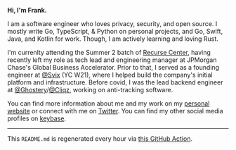 **Hi, I'm Frank.**

I am a software engineer who loves privacy, security, and open source. I mostly write Go, TypeScript, & Python on personal projects, and Go, Swift, Java, and Kotlin for work. Though, I am actively learning and loving Rust.

I'm currenlty attending the Summer 2 batch of [Recurse Center](https://github.com/recursecenter), having recently left my role as tech lead and engineering manager at JPMorgan Chase's Global Business Accelerator. Prior to that, I served as a founding engineer at [@Svix](https://github.com/svix) (YC W21), where I helped build the company's initial platform and infrastructure. Before covid, I was the lead backend engineer at [@Ghostery](https://github.com/ghostery)/[@Cliqz](https://github.com/cliqz), working on anti-tracking software.

You can find more information about me and my work on my [personal website](https://frankchiarulli.com) or connect with me on [Twitter](https://twitter.com/_fcjr). You can find my other social media profiles on [keybase](https://keybase.io/fcjr).



---

This `README.md` is regenerated every hour via [this GitHub Action](https://github.com/fcjr/fcjr/blob/main/.github/workflows/ci.yml).
